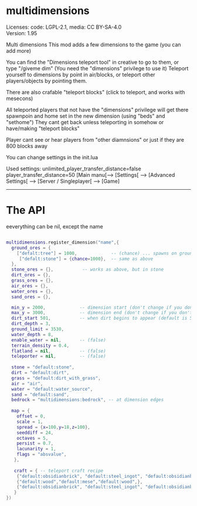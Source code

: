 # multidimensions
Licenses: code: LGPL-2.1, media: CC BY-SA-4.0  
Version: 1.95  

Multi dimensions
This mod adds a few dimensions to the game (you can add more)

You can find the "Dimensions teleport tool" in creative to go to them, or type "/giveme dim"
(You need the "dimensions" privilege to use it)
Teleport yourself to dimensions by point in air/blocks, or teleport other players/objects by pointing them.

There are also crafable "teleport blocks" (click to teleport, and works with mesecons)

All teleported players that not have the "dimensions" privilege will get there spawnpoin and home set in the new dimension (using "beds" and "sethome")
They cant get back unless teleporting in somehow or have/making "teleport blocks"

Player cant see or hear players from "other diamnsions" or just if they are 800 blocks away

You can change settings in the init.lua

Used settings:
unlimited_player_transfer_distance=false
player_transfer_distance=50
[Main manu[--> [Settings[ --> [Advanced Settings[ --> [Server / Singleplayer[ --> [Game]


---
# The API

eeverything can be nil, except the name
```lua

multidimensions.register_dimension("name",{
  ground_ores = {
    ["defalt:tree"] = 1000,             -- (chance) ... spawns on ground, used by trees, grass, flowers...
     ["defalt:stone"] = {chance=1000}, 	-- same as above
  },
  stone_ores = {},     	     -- works as above, but in stone
  dirt_ores = {},
  grass_ores = {},
  air_ores = {},
  water_ores = {},
  sand_ores = {},

  min_y = 2000,             -- dimension start (don't change if you don't know what you're doing)
  max_y = 3000,             -- dimension end (don't change if you don't know what you're doing)
  dirt_start 501,           -- when dirt begins to appear (default is 501)
  dirt_depth = 3,
  ground_limit = 3530,
  water_depth = 8,
  enable_water = nil,       -- (false)
  terrain_density = 0.4,
  flatland = nil,           -- (false)
  teleporter = nil,         -- (false)
  
  stone = "default:stone",
  dirt = "default:dirt",
  grass = "default:dirt_with_grass",
  air = "air",
  water = "default:water_source",
  sand = "default:sand",
  bedrock = "multidimensions:bedrock", -- at dimension edges
  
  map = {
    offset = 0,
    scale = 1,
    spread = {x=100,y=18,z=100},
    seeddiff = 24,
    octaves = 5,
    persist = 0.7,
    lacunarity = 1,
    flags = "absvalue",
   },
   
   craft = { -- teleport craft recipe
	{"default:obsidianbrick", "default:steel_ingot", "default:obsidianbrick"},
	{"default:wood","default:mese","default:wood",},
	{"default:obsidianbrick", "default:steel_ingot", "default:obsidianbrick"},
   }
})
```
